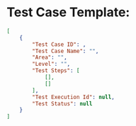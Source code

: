 # Test Case Template:
```json
[
	{
		"Test Case ID": ,
		"Test Case Name": "",
		"Area": "",
        "Level": "",
		"Test Steps": [
			[],
			[]
		],
		"Test Execution Id": null,
		"Test Status": null
	}
]
```

